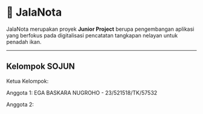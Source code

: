 # 🎣 JalaNota
JalaNota merupakan proyek **Junior Project** berupa pengembangan aplikasi yang berfokus pada digitalisasi pencatatan tangkapan nelayan untuk penadah ikan.

---

## Kelompok SOJUN

Ketua Kelompok: 

Anggota 1: EGA BASKARA NUGROHO - 23/521518/TK/57532

Anggota 2: 
